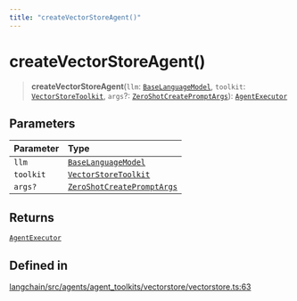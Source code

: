 ```yaml
---
title: "createVectorStoreAgent()"
---
```


# createVectorStoreAgent()

> **createVectorStoreAgent**(`llm`: [`BaseLanguageModel`](../../base_language/classes/BaseLanguageModel.md), `toolkit`: [`VectorStoreToolkit`](../classes/VectorStoreToolkit.md), `args`?: [`ZeroShotCreatePromptArgs`](../interfaces/ZeroShotCreatePromptArgs.md)): [`AgentExecutor`](../classes/AgentExecutor.md)

## Parameters

| Parameter | Type                                                                    |
| :-------- | :---------------------------------------------------------------------- |
| `llm`     | [`BaseLanguageModel`](../../base_language/classes/BaseLanguageModel.md) |
| `toolkit` | [`VectorStoreToolkit`](../classes/VectorStoreToolkit.md)                |
| `args?`   | [`ZeroShotCreatePromptArgs`](../interfaces/ZeroShotCreatePromptArgs.md) |

## Returns

[`AgentExecutor`](../classes/AgentExecutor.md)

## Defined in

[langchain/src/agents/agent_toolkits/vectorstore/vectorstore.ts:63](https://github.com/hwchase17/langchainjs/blob/ddf2996/langchain/src/agents/agent_toolkits/vectorstore/vectorstore.ts#L63)
